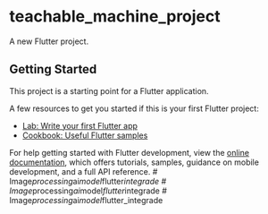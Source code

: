 # teachable_machine_project

A new Flutter project.

## Getting Started

This project is a starting point for a Flutter application.

A few resources to get you started if this is your first Flutter project:

- [Lab: Write your first Flutter app](https://docs.flutter.dev/get-started/codelab)
- [Cookbook: Useful Flutter samples](https://docs.flutter.dev/cookbook)

For help getting started with Flutter development, view the
[online documentation](https://docs.flutter.dev/), which offers tutorials,
samples, guidance on mobile development, and a full API reference.
#   I m a g e _ p r o c e s s i n g _ a i _ m o d e l _ f l u t t e r _ i n t e g r a d e  
 #   I m a g e _ p r o c e s s i n g _ a i _ m o d e l _ f l u t t e r _ i n t e g r a d e  
 #   I m a g e _ p r o c e s s i n g _ a i _ m o d e l _ f l u t t e r _ i n t e g r a d e  
 